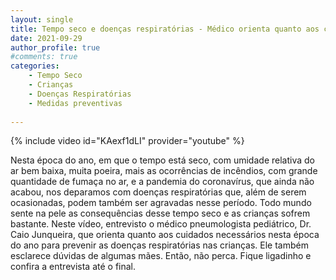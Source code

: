 ```yaml
---
layout: single
title: Tempo seco e doenças respiratórias - Médico orienta quanto aos cuidados para proteger as crianças
date: 2021-09-29 
author_profile: true
#comments: true
categories: 
    - Tempo Seco
    - Crianças
    - Doenças Respiratórias
    - Medidas preventivas
    
---
```


{% include video id="KAexf1dLI" provider="youtube" %}

Nesta época do ano, em que o tempo está seco, com umidade relativa do ar bem baixa, muita poeira, mais as ocorrências de incêndios, com grande quantidade de fumaça no ar, e a pandemia do coronavírus, que ainda não acabou, nos deparamos com doenças respiratórias que, além de serem ocasionadas, podem também ser agravadas nesse período.
Todo mundo sente na pele as consequências desse tempo seco e as crianças sofrem bastante.
Neste vídeo, entrevisto o médico pneumologista pediátrico, Dr. Caio Junqueira,  que orienta quanto aos cuidados necessários nesta época do ano para prevenir as doenças respiratórias nas crianças.
Ele também esclarece dúvidas de algumas mães.
Então, não perca. Fique ligadinho e confira a entrevista até o final.
